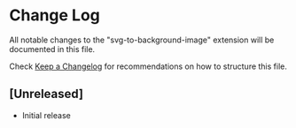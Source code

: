 # Change Log

All notable changes to the "svg-to-background-image" extension will be documented in this file.

Check [Keep a Changelog](http://keepachangelog.com/) for recommendations on how to structure this file.

## [Unreleased]

- Initial release
